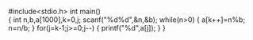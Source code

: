 #include<stdio.h>
int main()  
{
   int n,b,a[1000],k=0,j;
   scanf("%d%d",&n,&b);
   while(n>0)
   {
       a[k++]=n%b;
       n=n/b;
   }
   for(j=k-1;j>=0;j--)
   {
       printf("%d",a[j]);
   }
}
